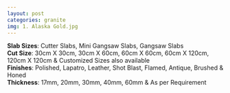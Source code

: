 ```yaml
---
layout: post
categories: granite
img: 1. Alaska Gold.jpg
---
```


<b>Slab Sizes</b>: Cutter Slabs, Mini Gangsaw Slabs, Gangsaw Slabs<br>
<b>Cut Size</b>: 30cm X 30cm, 30cm X 60cm, 60cm X 60cm, 60cm X 120cm, 120cm X 120cm & Customized
Sizes also available<br>
<b>Finishes</b>: Polished, Lapatro, Leather, Shot Blast, Flamed, Antique, Brushed & Honed<br>
<b>Thickness</b>: 17mm, 20mm, 30mm, 40mm, 60mm & As per Requirement<br><br>

